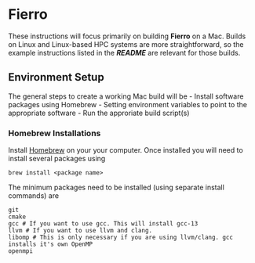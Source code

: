 # Fierro
These instructions will focus primarily on building **Fierro** on a Mac. Builds on Linux and Linux-based HPC systems are more straightforward, so the example instructions listed in the ***README*** are relevant for those builds.

## Environment Setup
The general steps to create a working Mac build will be
    - Install software packages using Homebrew
    - Setting environment variables to point to the appropriate software
    - Run the approriate build script(s)

### Homebrew Installations
Install [Homebrew](https://brew.sh) on your your computer. Once installed you will need to install several packages using
```
brew install <package name>
```
The minimum packages need to be installed (using separate install commands) are
```
git
cmake
gcc # If you want to use gcc. This will install gcc-13
llvm # If you want to use llvm and clang.
libomp # This is only necessary if you are using llvm/clang. gcc installs it's own OpenMP
openmpi 
```

